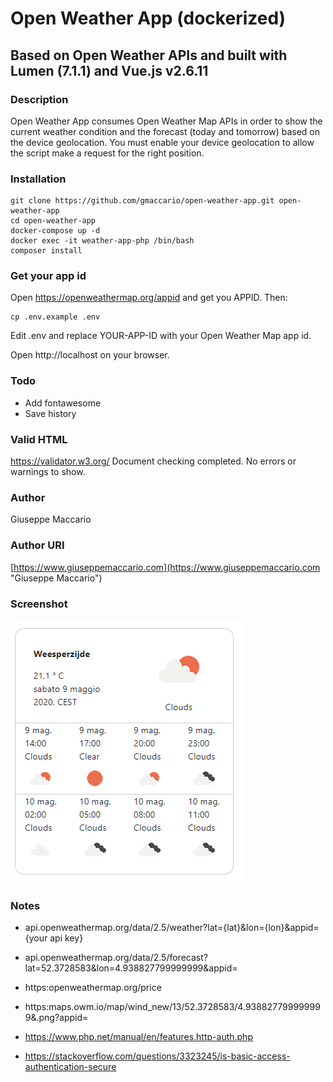 # Open Weather App (dockerized)

## Based on Open Weather APIs and built with Lumen (7.1.1) and Vue.js v2.6.11

### Description
Open Weather App consumes Open Weather Map APIs in order to show the current weather condition and the forecast (today and tomorrow) based on the device geolocation. You must enable your device geolocation to allow the script make a request for the right position.

### Installation
```
git clone https://github.com/gmaccario/open-weather-app.git open-weather-app
cd open-weather-app
docker-compose up -d
docker exec -it weather-app-php /bin/bash
composer install
```

### Get your app id
Open https://openweathermap.org/appid and get you APPID. Then:
```
cp .env.example .env
```
Edit .env and replace YOUR-APP-ID with your Open Weather Map app id.

Open http://localhost on your browser.

### Todo
* Add fontawesome
* Save history

### Valid HTML
https://validator.w3.org/
Document checking completed. No errors or warnings to show.

### Author
Giuseppe Maccario

### Author URI
[https://www.giuseppemaccario.com](https://www.giuseppemaccario.com "Giuseppe Maccario")

### Screenshot
![Alt text](screenshot.png "Open Weather App")

### Notes
* api.openweathermap.org/data/2.5/weather?lat={lat}&lon={lon}&appid={your api key}
* api.openweathermap.org/data/2.5/forecast?lat=52.3728583&lon=4.938827799999999&appid=<app-id>
* https:openweathermap.org/price
* https:maps.owm.io/map/wind_new/13/52.3728583/4.938827799999999&.png?appid=<app-id>

* https://www.php.net/manual/en/features.http-auth.php
* https://stackoverflow.com/questions/3323245/is-basic-access-authentication-secure
